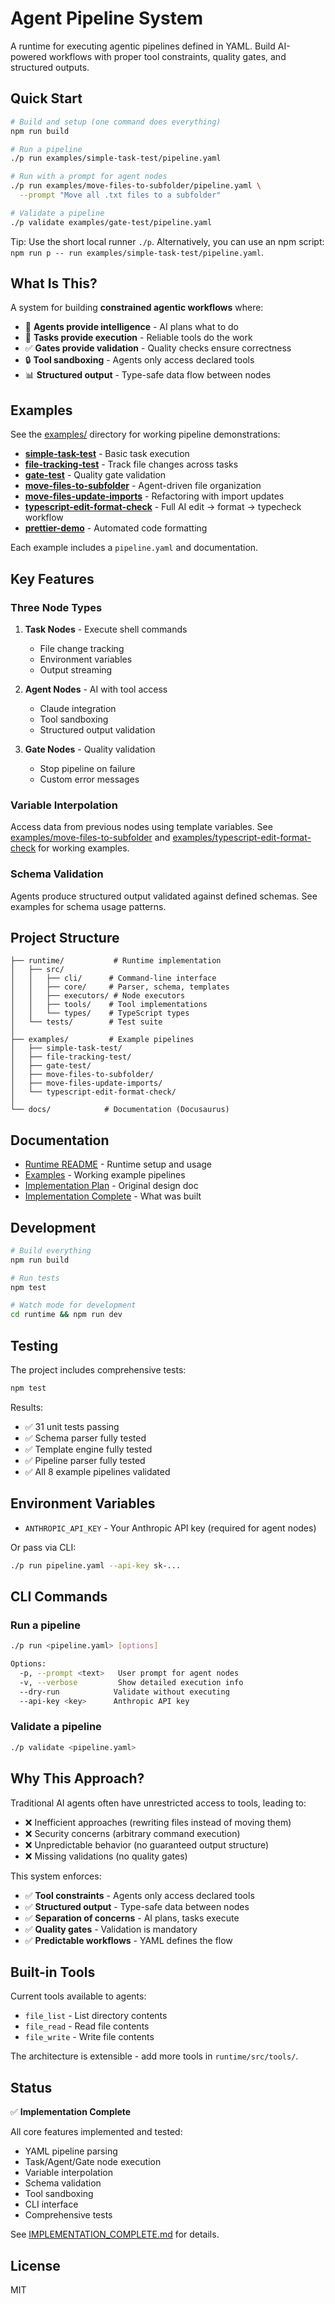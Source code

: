 # Agent Pipeline System

A runtime for executing agentic pipelines defined in YAML. Build AI-powered workflows with proper tool constraints, quality gates, and structured outputs.

## Quick Start

```bash
# Build and setup (one command does everything)
npm run build

# Run a pipeline
./p run examples/simple-task-test/pipeline.yaml

# Run with a prompt for agent nodes
./p run examples/move-files-to-subfolder/pipeline.yaml \
  --prompt "Move all .txt files to a subfolder"

# Validate a pipeline
./p validate examples/gate-test/pipeline.yaml
```

Tip: Use the short local runner `./p`. Alternatively, you can use an npm script: `npm run p -- run examples/simple-task-test/pipeline.yaml`.

## What Is This?

A system for building **constrained agentic workflows** where:

- 🤖 **Agents provide intelligence** - AI plans what to do
- 🔧 **Tasks provide execution** - Reliable tools do the work
- ✅ **Gates provide validation** - Quality checks ensure correctness
- 🔒 **Tool sandboxing** - Agents only access declared tools
- 📊 **Structured output** - Type-safe data flow between nodes

## Examples

See the [examples/](examples/) directory for working pipeline demonstrations:

- **[simple-task-test](examples/simple-task-test/)** - Basic task execution
- **[file-tracking-test](examples/file-tracking-test/)** - Track file changes across tasks
- **[gate-test](examples/gate-test/)** - Quality gate validation
- **[move-files-to-subfolder](examples/move-files-to-subfolder/)** - Agent-driven file organization
- **[move-files-update-imports](examples/move-files-update-imports/)** - Refactoring with import updates
- **[typescript-edit-format-check](examples/typescript-edit-format-check/)** - Full AI edit → format → typecheck workflow
- **[prettier-demo](examples/prettier-demo/)** - Automated code formatting

Each example includes a `pipeline.yaml` and documentation.

## Key Features

### Three Node Types

1. **Task Nodes** - Execute shell commands
   - File change tracking
   - Environment variables
   - Output streaming

2. **Agent Nodes** - AI with tool access
   - Claude integration
   - Tool sandboxing
   - Structured output validation

3. **Gate Nodes** - Quality validation
   - Stop pipeline on failure
   - Custom error messages

### Variable Interpolation

Access data from previous nodes using template variables. See [examples/move-files-to-subfolder](examples/move-files-to-subfolder/) and [examples/typescript-edit-format-check](examples/typescript-edit-format-check/) for working examples.

### Schema Validation

Agents produce structured output validated against defined schemas. See examples for schema usage patterns.

## Project Structure

```
├── runtime/           # Runtime implementation
│   ├── src/
│   │   ├── cli/      # Command-line interface
│   │   ├── core/     # Parser, schema, templates
│   │   ├── executors/ # Node executors
│   │   ├── tools/    # Tool implementations
│   │   └── types/    # TypeScript types
│   └── tests/        # Test suite
│
├── examples/         # Example pipelines
│   ├── simple-task-test/
│   ├── file-tracking-test/
│   ├── gate-test/
│   ├── move-files-to-subfolder/
│   ├── move-files-update-imports/
│   └── typescript-edit-format-check/
│
└── docs/            # Documentation (Docusaurus)
```

## Documentation

- [Runtime README](runtime/README.md) - Runtime setup and usage
- [Examples](examples/) - Working example pipelines
- [Implementation Plan](RUNTIME_IMPLEMENTATION_PLAN.md) - Original design doc
- [Implementation Complete](IMPLEMENTATION_COMPLETE.md) - What was built

## Development

```bash
# Build everything
npm run build

# Run tests
npm test

# Watch mode for development
cd runtime && npm run dev
```

## Testing

The project includes comprehensive tests:

```bash
npm test
```

Results:
- ✅ 31 unit tests passing
- ✅ Schema parser fully tested
- ✅ Template engine fully tested
- ✅ Pipeline parser fully tested
- ✅ All 8 example pipelines validated

## Environment Variables

- `ANTHROPIC_API_KEY` - Your Anthropic API key (required for agent nodes)

Or pass via CLI:
```bash
./p run pipeline.yaml --api-key sk-...
```

## CLI Commands

### Run a pipeline
```bash
./p run <pipeline.yaml> [options]

Options:
  -p, --prompt <text>   User prompt for agent nodes
  -v, --verbose         Show detailed execution info
  --dry-run            Validate without executing
  --api-key <key>      Anthropic API key
```

### Validate a pipeline
```bash
./p validate <pipeline.yaml>
```

## Why This Approach?

Traditional AI agents often have unrestricted access to tools, leading to:
- ❌ Inefficient approaches (rewriting files instead of moving them)
- ❌ Security concerns (arbitrary command execution)
- ❌ Unpredictable behavior (no guaranteed output structure)
- ❌ Missing validations (no quality gates)

This system enforces:
- ✅ **Tool constraints** - Agents only access declared tools
- ✅ **Structured output** - Type-safe data between nodes
- ✅ **Separation of concerns** - AI plans, tasks execute
- ✅ **Quality gates** - Validation is mandatory
- ✅ **Predictable workflows** - YAML defines the flow

## Built-in Tools

Current tools available to agents:

- `file_list` - List directory contents
- `file_read` - Read file contents
- `file_write` - Write file contents

The architecture is extensible - add more tools in `runtime/src/tools/`.

## Status

✅ **Implementation Complete**

All core features implemented and tested:
- YAML pipeline parsing
- Task/Agent/Gate node execution
- Variable interpolation
- Schema validation
- Tool sandboxing
- CLI interface
- Comprehensive tests

See [IMPLEMENTATION_COMPLETE.md](IMPLEMENTATION_COMPLETE.md) for details.

## License

MIT
